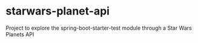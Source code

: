 # starwars-planet-api
Project to explore the spring-boot-starter-test module through a Star Wars Planets API 
